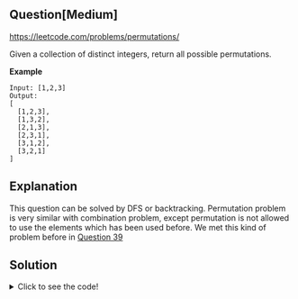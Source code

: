 ## Question[Medium]
https://leetcode.com/problems/permutations/

Given a collection of distinct integers, return all possible permutations.

**Example**
```
Input: [1,2,3]
Output:
[
  [1,2,3],
  [1,3,2],
  [2,1,3],
  [2,3,1],
  [3,1,2],
  [3,2,1]
]
```

## Explanation

This question can be solved by DFS or backtracking. Permutation problem is very similar with combination problem, except permutation is not allowed to use the elements which has been used before. We met this kind of problem before in [Question 39](39.%20Combination%20Sum.md)

## Solution
<details>
  <summary>Click to see the code!</summary>
  
```javascript
/**
 * @param {number[]} nums
 * @return {number[][]}
 */
var permute = function(nums) {
    if (!nums || nums.length === 0) return [];
    
    const output = [];
    function backtrack(used, curr) {
      if (curr.length === nums.length) {
        output.push([...curr]);
        return;
      }
      
      for(let i = 0; i < nums.length; i++) {
        if (used[i]) continue;
        used[i] = true;

        curr.push(nums[i]);
        backtrack(used, curr);
        curr.pop();
        used[i] = false;
      }
    }
    backtrack([], []);
    return output;
};
```
</details>